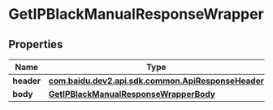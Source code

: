 

# GetIPBlackManualResponseWrapper


## Properties

Name | Type | Description | Notes
------------ | ------------- | ------------- | -------------
**header** | [**com.baidu.dev2.api.sdk.common.ApiResponseHeader**](com.baidu.dev2.api.sdk.common.ApiResponseHeader.md) |  |  [optional]
**body** | [**GetIPBlackManualResponseWrapperBody**](GetIPBlackManualResponseWrapperBody.md) |  |  [optional]



